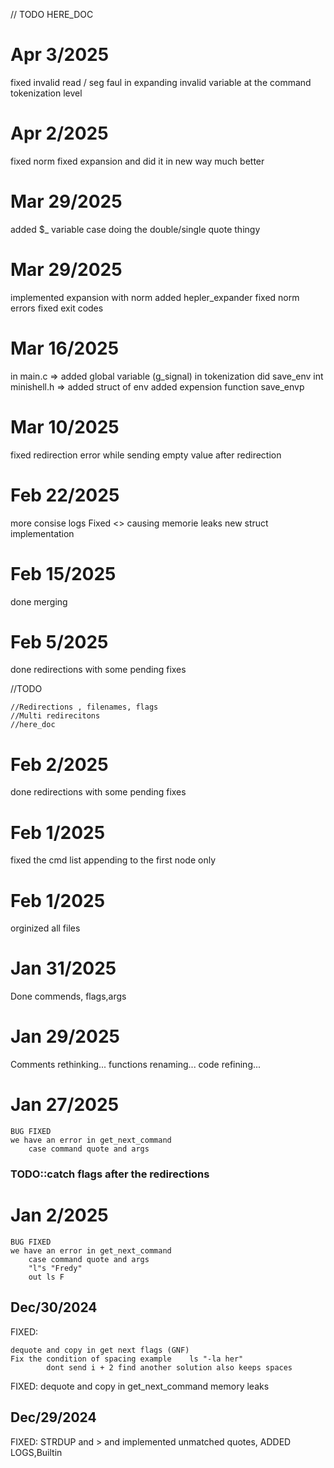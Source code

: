 // TODO HERE_DOC 

# Apr 3/2025
   
   fixed invalid read / seg faul in expanding invalid variable at the command tokenization level

# Apr 2/2025
   
   fixed norm
   fixed expansion and did it in new way much better
   
# Mar 29/2025
   added  $_ variable case
   doing the double/single quote thingy
   
# Mar 29/2025

   implemented expansion with norm
   added hepler_expander
   fixed norm errors
   fixed exit codes 

# Mar 16/2025
   
   in main.c => 
               added global variable (g_signal)
               in tokenization did save_env
   int minishell.h =>
               added struct of env
               added expension function
               save_envp

# Mar 10/2025
   
   fixed redirection error while sending empty value after redirection

# Feb 22/2025
   
   more consise logs
   Fixed <> causing memorie leaks <fbicandy>
   new struct implementation

# Feb 15/2025

   done merging

# Feb 5/2025

   done redirections with some pending fixes

//TODO 

    //Redirections , filenames, flags
    //Multi redirecitons
    //here_doc

# Feb 2/2025

   done redirections with some pending fixes

# Feb 1/2025

   fixed the cmd list appending to the first node only

# Feb 1/2025

   orginized all files

# Jan 31/2025

   Done commends, flags,args

# Jan 29/2025

   Comments rethinking...
   functions renaming...
   code refining...
   
# Jan 27/2025

    BUG FIXED 
    we have an error in get_next_command 
        case command quote and args

### TODO::catch flags after the redirections

# Jan 2/2025

    BUG FIXED 
    we have an error in get_next_command 
        case command quote and args
        "l"s "Fredy"
        out ls F

## Dec/30/2024

FIXED: 

    dequote and copy in get next flags (GNF)
    Fix the condition of spacing example    ls "-la her"
            dont send i + 2 find another solution also keeps spaces

FIXED: 
    dequote and copy in get_next_command
    memory leaks

## Dec/29/2024
   
   FIXED: STRDUP and > and implemented unmatched quotes, ADDED LOGS,Builtin
